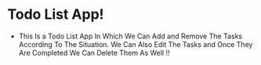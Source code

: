 <h1>Todo List App!</h1>

- This Is a Todo List App In Which We Can Add and Remove The Tasks According To The Situation. We Can Also Edit The Tasks and Once They Are Completed We Can Delete Them As Well !!
